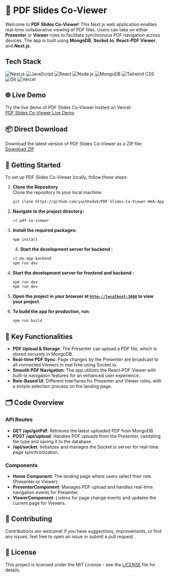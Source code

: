 # 📑 PDF Slides Co-Viewer

Welcome to **PDF Slides Co-Viewer**! This Next.js web application enables real-time collaborative viewing of PDF files. Users can take on either **Presenter** or **Viewer** roles to facilitate synchronous PDF navigation across devices. The app is built using **MongoDB**, **Socket.io**, **React-PDF Viewer**, and **Next.js**.


## Tech Stack

![Next.js](https://skillicons.dev/icons?i=nextjs)
![JavaScript](https://skillicons.dev/icons?i=javascript)
![React](https://skillicons.dev/icons?i=react)
![Node.js](https://skillicons.dev/icons?i=nodejs)
![MongoDB](https://skillicons.dev/icons?i=mongodb)
![Tailwind CSS](https://skillicons.dev/icons?i=tailwind)
![Git](https://skillicons.dev/icons?i=git)
![Vercel](https://skillicons.dev/icons?i=vercel)


## 🌐 Live Demo

Try the live demo of PDF Slides Co-Viewer hosted on Vercel:  
[PDF Slides Co-Viewer Live Demo](https://pdf-slides-co-viewer-web-app.vercel.app/)

## 📦 Direct Download

Download the latest version of PDF Slides Co-Viewer as a ZIP file:  
[Download ZIP](https://github.com/yashheda5/PDF-Slides-Co-Viewer-Web-App/archive/refs/heads/main.zip)

## 🚀 Getting Started

To set up PDF Slides Co-Viewer locally, follow these steps:

1. **Clone the Repository**  
   Clone the repository to your local machine:
   ```bash
   git clone https://github.com/yashheda5/PDF-Slides-Co-Viewer-Web-App.git
   ```

2. **Navigate to the project directory:**
   ```sh
   cd pdf-co-viewer
   ```

3. **Install the required packages:**
   ```sh
   npm install
   ```

   4. **Start the development server for  backend  :**
   ```sh
   cd my-app-backend
   npm run dev
   ```

4. **Start the development server for frontend and backend  :**
   ```sh
   npm run dev
   npm run dev
   ```

5. **Open the project in your browser at [`http://localhost:3000`](http://localhost:3000) to view your project**.

6. **To build the app for production, run:**
   ```sh
   npm run build
   ```

## 🔧 Key Functionalities

- **PDF Upload & Storage**: The Presenter can upload a PDF file, which is stored securely in MongoDB.
- **Real-time PDF Sync**: Page changes by the Presenter are broadcast to all connected Viewers in real time using Socket.io.
- **Smooth PDF Navigation**: The app utilizes the React-PDF Viewer with built-in navigation features for an enhanced user experience.
- **Role-Based UI**: Different interfaces for Presenter and Viewer roles, with a simple selection process on the landing page.

## 🗂️ Code Overview

### API Routes

- **GET /api/getPdf**: Retrieves the latest uploaded PDF from MongoDB.
- **POST /api/upload**: Handles PDF uploads from the Presenter, validating file type and saving it to the database.
- **/api/socket**: Initializes and manages the Socket.io server for real-time page synchronization.

### Components

- **Home Component**: The landing page where users select their role (Presenter or Viewer).
- **PresenterComponent**: Manages PDF upload and handles real-time navigation events for Presenter.
- **ViewerComponent**: Listens for page change events and updates the current page for Viewers.

## 🤝 Contributing

Contributions are welcome! If you have suggestions, improvements, or find any issues, feel free to open an issue or submit a pull request.

## 📜 License

This project is licensed under the MIT License - see the [LICENSE](LICENSE) file for details.